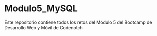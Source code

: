 # Modulo5_MySQL
Este repositorio contiene todos los retos del Módulo 5 del Bootcamp de Desarrollo Web y Móvil de Codenotch
